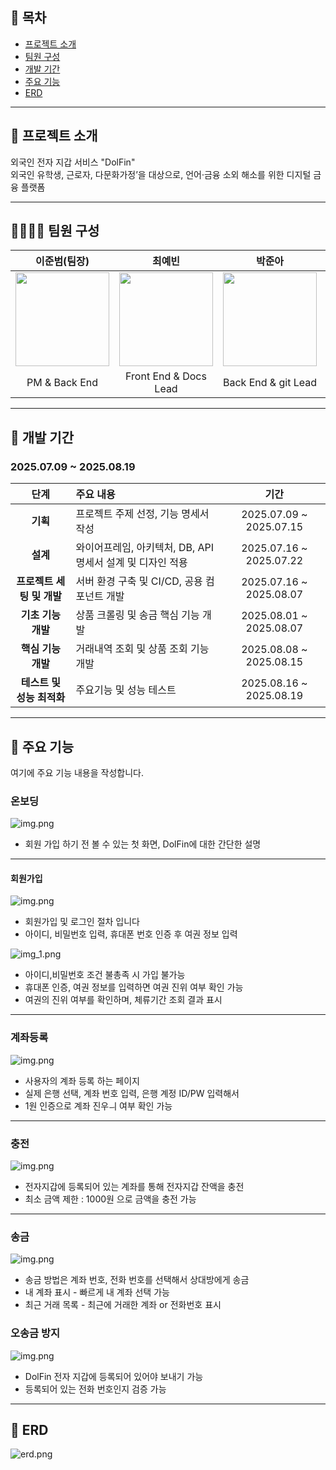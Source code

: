 ## 📝 목차
- [프로젝트 소개](#-프로젝트-소개)
- [팀원 구성](#-팀원-구성)
- [개발 기간](#-개발-기간)
- [주요 기능](#-주요-기능)
- [ERD](#-erd)

---

## 📄 프로젝트 소개
외국인 전자 지갑 서비스 "DolFin"
<br/>
외국인 유학생, 근로자, 다문화가정’을 대상으로,
언어·금융 소외 해소를 위한 디지털 금융 플랫폼

--- 

## 👨‍👩‍👧‍👦 팀원 구성
|               이준범(팀장)               |                 최예빈                 |                 박준아                 |                 김호진                 |                 유예원                 |
|:-----------------------------------:|:-----------------------------------:|:-----------------------------------:|:-----------------------------------:|:-----------------------------------:|
| <img src="avatar1.png" width="150"> | <img src="avatar2.png" width="150"> | <img src="avatar3.png" width="150"> | <img src="avatar4.png" width="150"> | <img src="avatar5.png" width="150"> |
|            PM & Back End            |        Front End & Docs Lead        |           Back End & git Lead           |             Back End & Info Manage             |         Front End & UI/UX Lead          |

--- 
## 📅 개발 기간
### 2025.07.09 ~ 2025.08.19

|        단계        | 주요 내용                                 |           기간            |
|:----------------:|:--------------------------------------|:-----------------------:|
|      **기획**      | 프로젝트 주제 선정, 기능 명세서 작성                 | 2025.07.09 ~ 2025.07.15 |
|      **설계**      | 와이어프레임, 아키텍처, DB, API 명세서 설계 및 디자인 적용 | 2025.07.16 ~ 2025.07.22 |
| **프로젝트 세팅 및 개발** | 서버 환경 구축 및 CI/CD, 공용 컴포넌트 개발          | 2025.07.16 ~ 2025.08.07 |
|   **기초 기능 개발**   | 상품 크롤링 및 송금 핵심 기능 개발                  | 2025.08.01 ~ 2025.08.07  |
|   **핵심 기능 개발**   | 거래내역 조회 및 상품 조회 기능 개발                 | 2025.08.08 ~ 2025.08.15  |
| **테스트 및 성능 최적화** | 주요기능 및 성능 테스트                         | 2025.08.16 ~ 2025.08.19 |


---

## 🔎 주요 기능
여기에 주요 기능 내용을 작성합니다.

### 온보딩
![img.png](service_1.png)
- 회원 가입 하기 전 볼 수 있는 첫 화면, DolFin에 대한 간단한 설명

---
#### 회원가입
![img.png](service_2.png)
- 회원가입 및 로그인 절차 입니다
- 아이디, 비밀번호 입력, 휴대폰 번호 인증 후 여권 정보 입력

![img_1.png](service_3.png)
- 아이디,비밀번호 조건 불총족 시 가입 불가능
- 휴대폰 인증, 여권 정보를 입력하면 여권 진위 여부 확인 가능
- 여권의 진위 여부를 확인하며, 체류기간 조회 결과 표시

---

### 계좌등록
![img.png](service_4.png)
- 사용자의 계좌 등록 하는 페이지
- 실제 은행 선택, 계좌 번호 입력, 은행 계정 ID/PW 입력해서
- 1원 인증으로 계좌 진우ㅢ 여부 확인 가능

---

### 충전
![img.png](service_5.png)
- 전자지갑에 등록되어 있는 계좌를 통해 전자지갑 잔액을 충전
- 최소 금액 제한 : 1000원 으로 금액을 충전 가능

---

### 송금
![img.png](service_6.png)
- 송금 방법은 계좌 번호, 전화 번호를 선택해서 상대방에게 송금
- 내 계좌 표시 - 빠르게 내 계좌 선택 가능
- 최근 거래 목록 - 최근에 거래한 계좌 or 전화번호 표시

### 오송금 방지
![img.png](service_7.png)
- DolFin 전자 지갑에 등록되어 있어야 보내기 가능
- 등록되어 있는 전화 번호인지 검증 가능
  
---

## 📐 ERD
![erd.png](erd.png)
